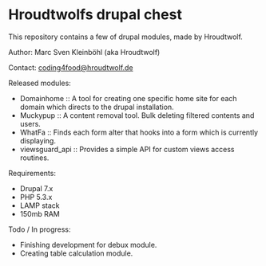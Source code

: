 Hroudtwolfs drupal chest
========================
This repository contains a few of drupal modules, made by Hroudtwolf.

Author: Marc Sven Kleinböhl (aka Hroudtwolf)

Contact: coding4food@hroudtwolf.de

Released modules:
- Domainhome :: A tool for creating one specific home site for each domain which directs to the drupal installation.
- Muckypup :: A content removal tool. Bulk deleting filtered contents and users.
- WhatFa :: Finds each form alter that hooks into a form which is currently displaying.
- viewsguard_api :: Provides a simple API for custom views access routines.

Requirements:
- Drupal 7.x
- PHP 5.3.x
- LAMP stack
- 150mb RAM

Todo / In progress:
- Finishing development for debux module.
- Creating table calculation module.